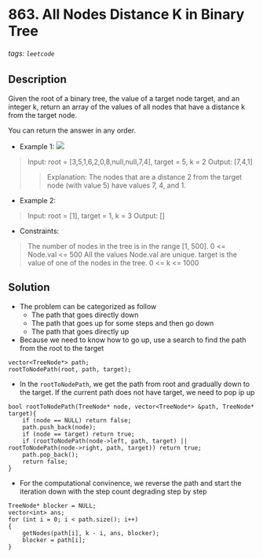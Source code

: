 # 863. All Nodes Distance K in Binary Tree
###### tags: `leetcode`
## Description
Given the root of a binary tree, the value of a target node target, and an integer k, return an array of the values of all nodes that have a distance k from the target node.

You can return the answer in any order.

- Example 1:
![](https://s3-lc-upload.s3.amazonaws.com/uploads/2018/06/28/sketch0.png)

>Input: root = [3,5,1,6,2,0,8,null,null,7,4], target = 5, k = 2
Output: [7,4,1]
>>Explanation: The nodes that are a distance 2 from the target node (with value 5) have values 7, 4, and 1.

- Example 2:

>Input: root = [1], target = 1, k = 3
Output: []

- Constraints:

>The number of nodes in the tree is in the range [1, 500].
0 <= Node.val <= 500
All the values Node.val are unique.
target is the value of one of the nodes in the tree.
0 <= k <= 1000

## Solution
- The problem can be categorized as follow
    - The path that goes directly down
    - The path that goes up for some steps and then go down
    - The path that goes directly up
- Because we need to know how to go up, use a search to find the path from the root to the target
```cpp=
vector<TreeNode*> path;
rootToNodePath(root, path, target);
```
- In the `rootToNodePath`, we get the path from root and gradually down to the target. If the current path does not have target, we need to pop ip up
```cpp=
bool rootToNodePath(TreeNode* node, vector<TreeNode*> &path, TreeNode* target){
    if (node == NULL) return false;
    path.push_back(node);
    if (node == target) return true;
    if (rootToNodePath(node->left, path, target) || rootToNodePath(node->right, path, target)) return true;
    path.pop_back();
    return false;
}
```
- For the computational convinence, we reverse the path and start the iteration down with the step count degrading step by step
```cpp=
TreeNode* blocker = NULL;
vector<int> ans;
for (int i = 0; i < path.size(); i++)
{
    getNodes(path[i], k - i, ans, blocker);
    blocker = path[i];
}
```

